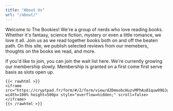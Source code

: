```yaml
---
title: "About Us"
url: "/about/"
---
```

Welcome to The Bookies! We're a group of nerds who love reading books. Whether it's fantasy, science fiction, mystery or even a little romance, we love it all. Join us as we read together books both on and off the beaten path. On this site, we publish selected reviews from our memebers, thoughts on the books we read, and more. 

If you'd like to join, you can join the wait list here. We're currently growing our membership slowly. Membership is granted on a first come first serve basis as slots open up. 
```
{{< rawhtml >}}
<iframe src="https://cryptpad.fr/form/#/2/form/view/d2DmoobcHuzvMPhAu81quw09QJgzmD0pQiJFUi3fMj0/embed/" width=100% height=500px style="overflow=hidden;" scroll=false></iframe>
{{< /rawhtml >}}
```
